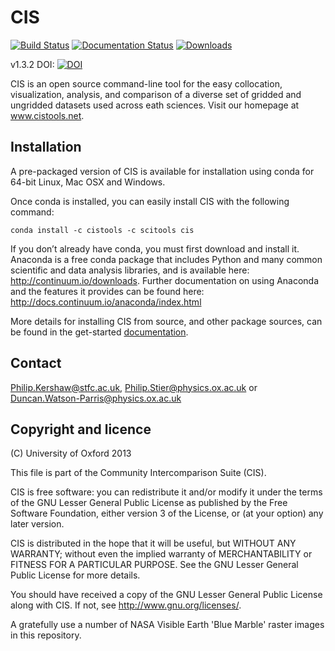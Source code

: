 CIS
===

[![Build Status](https://travis-ci.org/cedadev/cis.svg?branch=master)](https://travis-ci.org/cedadev/cis)
[![Documentation Status](https://readthedocs.org/projects/cis/badge/?version=latest)](https://readthedocs.org/projects/cis/?badge=latest)
[![Downloads](https://anaconda.org/cistools/cis/badges/downloads.svg)](https://anaconda.org/CISTools/cis/files)

v1.3.2 DOI: [![DOI](https://zenodo.org/badge/doi/10.5281/zenodo.44573.svg)](http://dx.doi.org/10.5281/zenodo.44573)

CIS is an open source command-line tool for the easy collocation, visualization, analysis, and comparison of a
diverse set of gridded and ungridded datasets used across eath sciences. Visit our homepage at www.cistools.net.


Installation
------------

A pre-packaged version of CIS is available for installation using conda for 64-bit Linux, Mac OSX and Windows.

Once conda is installed, you can easily install CIS with the following command:

    conda install -c cistools -c scitools cis

If you don’t already have conda, you must first download and install it.
Anaconda is a free conda package that includes Python and many common scientific and data analysis libraries, and is available here: http://continuum.io/downloads.
Further documentation on using Anaconda and the features it provides can be found here: http://docs.continuum.io/anaconda/index.html

More details for installing CIS from source, and other package sources, can be found in the get-started [documentation](http://cistools.net/get-started#installation).


Contact
-------

Philip.Kershaw@stfc.ac.uk, Philip.Stier@physics.ox.ac.uk or Duncan.Watson-Parris@physics.ox.ac.uk


Copyright and licence
---------------------

(C) University of Oxford 2013

This file is part of the Community Intercomparison Suite (CIS).

CIS is free software: you can redistribute it and/or modify it under
the terms of the GNU Lesser General Public License as published by the
Free Software Foundation, either version 3 of the License, or
(at your option) any later version.

CIS is distributed in the hope that it will be useful,
but WITHOUT ANY WARRANTY; without even the implied warranty of
MERCHANTABILITY or FITNESS FOR A PARTICULAR PURPOSE.  See the
GNU Lesser General Public License for more details.

You should have received a copy of the GNU Lesser General Public License
along with CIS.  If not, see <http://www.gnu.org/licenses/>.

A gratefully use a number of NASA Visible Earth 'Blue Marble' raster 
images in this repository.
